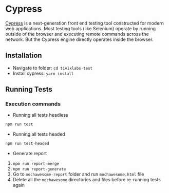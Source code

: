 # Cypress

[Cypress](https://www.cypress.io/) is a next-generation front end testing tool constructed for modern web applications. Most testing tools (like Selenium) operate by running outside of the browser and executing remote commands across the network. But the Cypress engine directly operates inside the browser.

## Installation

- Navigate to folder: `cd tivixlabs-test`
- Install cypress: `yarn install`

## Running Tests

### Execution commands

- Running all tests headless
```javascript
npm run test
 ```

- Running all tests headed
```javascript
npm run test-headed
 ```

- Generate report

1) ``npm run report-merge``
2) ``npm run report-generate`` 
3) Go to ``mochawesome-report`` folder and run ``mochawesome.html`` file
4) Delete all the ``mochawesome`` directories and files before re-running tests again 
